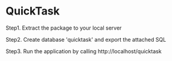 # QuickTask

Step1. Extract the package to your local server

Step2. Create database 'quicktask' and export the attached SQL

Step3. Run the application by calling http://localhost/quicktask
